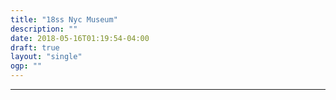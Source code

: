 ```yaml
---
title: "18ss Nyc Museum"
description: ""
date: 2018-05-16T01:19:54-04:00
draft: true
layout: "single"
ogp: ""
---
```

---
